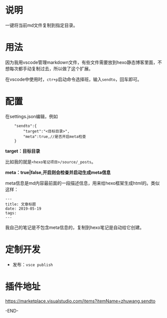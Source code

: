 # 说明
一键将当前md文件复制到指定目录。

# 用法

因为我用vscode管理markdown文件，有些文件需要放到hexo静态博客里面，不想每次都手动复制过去，所以做了这个扩展。

在vscode中使用时，`ctr+p`启动命令选择班，输入`sendto`，回车即可。

# 配置
在settings.json编辑，例如
```
    "sendto":{
        "target":"<目标目录>",
        "meta":true,//是否开启meta检查
    }
```

**target：目标目录**

比如我的就是`<hexo笔记项目>/source/_posts`。


**meta：true|false,开启则会检查并启动生成meta信息**

meta信息是md内容最前面的一段描述信息，用来给hexo框架生成html的。类似这样：
```
---
title: 文章标题
date: 2019-05-19
tags: 
---
```

我自己的笔记是不包含meta信息的，复制到hexo笔记是自动给它创建。


# 定制开发
- 发布：`vsce publish`

# 插件地址
https://marketplace.visualstudio.com/items?itemName=zhuwang.sendto

-END-